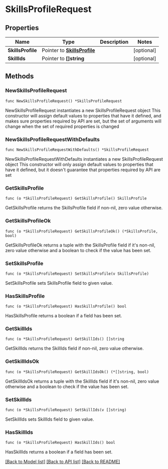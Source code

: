 # SkillsProfileRequest

## Properties

Name | Type | Description | Notes
------------ | ------------- | ------------- | -------------
**SkillsProfile** | Pointer to [**SkillsProfile**](SkillsProfile.md) |  | [optional] 
**SkillIds** | Pointer to **[]string** |  | [optional] 

## Methods

### NewSkillsProfileRequest

`func NewSkillsProfileRequest() *SkillsProfileRequest`

NewSkillsProfileRequest instantiates a new SkillsProfileRequest object
This constructor will assign default values to properties that have it defined,
and makes sure properties required by API are set, but the set of arguments
will change when the set of required properties is changed

### NewSkillsProfileRequestWithDefaults

`func NewSkillsProfileRequestWithDefaults() *SkillsProfileRequest`

NewSkillsProfileRequestWithDefaults instantiates a new SkillsProfileRequest object
This constructor will only assign default values to properties that have it defined,
but it doesn't guarantee that properties required by API are set

### GetSkillsProfile

`func (o *SkillsProfileRequest) GetSkillsProfile() SkillsProfile`

GetSkillsProfile returns the SkillsProfile field if non-nil, zero value otherwise.

### GetSkillsProfileOk

`func (o *SkillsProfileRequest) GetSkillsProfileOk() (*SkillsProfile, bool)`

GetSkillsProfileOk returns a tuple with the SkillsProfile field if it's non-nil, zero value otherwise
and a boolean to check if the value has been set.

### SetSkillsProfile

`func (o *SkillsProfileRequest) SetSkillsProfile(v SkillsProfile)`

SetSkillsProfile sets SkillsProfile field to given value.

### HasSkillsProfile

`func (o *SkillsProfileRequest) HasSkillsProfile() bool`

HasSkillsProfile returns a boolean if a field has been set.

### GetSkillIds

`func (o *SkillsProfileRequest) GetSkillIds() []string`

GetSkillIds returns the SkillIds field if non-nil, zero value otherwise.

### GetSkillIdsOk

`func (o *SkillsProfileRequest) GetSkillIdsOk() (*[]string, bool)`

GetSkillIdsOk returns a tuple with the SkillIds field if it's non-nil, zero value otherwise
and a boolean to check if the value has been set.

### SetSkillIds

`func (o *SkillsProfileRequest) SetSkillIds(v []string)`

SetSkillIds sets SkillIds field to given value.

### HasSkillIds

`func (o *SkillsProfileRequest) HasSkillIds() bool`

HasSkillIds returns a boolean if a field has been set.


[[Back to Model list]](../README.md#documentation-for-models) [[Back to API list]](../README.md#documentation-for-api-endpoints) [[Back to README]](../README.md)



